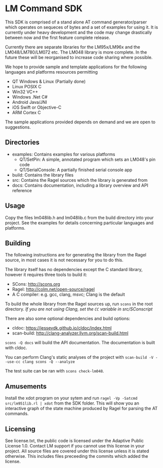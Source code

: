 LM Command SDK
==============

This SDK is comprised of a stand alone AT command generator/parser which operates on sequeces of bytes and a set of examples for using it. It is currently under heavy development and the code may change drastically between now and the first feature complete release.

Currently there are separate libraries for the LM95x/LM96x and the LM048/LM780/LM072 etc. The LM048 library is more complete. In the future these will be reorganised to increase code sharing where possible.

We hope to provide sample and template applications for the following languages and platforms resources permitting

- QT Windows & Linux (Partially done)
- Linux POSIX C
- Win32 VC++
- Windows .Net C#
- Android Java/JNI
- iOS Swift or Objective-C
- ARM Cortex C

The sample applications provided depends on demand and we are open to suggestions.

Directories
-----------

- examples: Contains examples for various platforms
	* QT/SetPin: A simple, annotated program which sets an LM048's pin code
	* QT/SerialConsole: A partially finished serial console app
- build: Contains the library files 
- src: Contains the Ragel sources which the library is generated from
- docs: Contains documentation, including a library overview and API reference

Usage
-----

Copy the files lm048lib.h and lm048lib.c from the build directory into your
project. See the examples for details concerning particular languages and
platforms.

Building
--------

The following instructions are for generating the library from the Ragel source, in most cases it is not necessary for you to do this. 

The library itself has no dependencies except the C standard library, however it requires three tools to build it:

- SCons: http://scons.org
- Ragel: http://colm.net/open-source/ragel
- A C compiler: e.g. gcc, clang, msvc; Clang is the default

To build the whole library from the Ragel sources up, run `scons` in the root directory.
*If you are not using Clang, set the `CC` variable in src/SConscript*

There are also some optional dependencies and build options:

- cldoc: https://jessevdk.github.io/cldoc/index.html 
- scan-build: http://clang-analyzer.llvm.org/scan-build.html

`scons -Q docs` will build the API documentation. The documentation is built with cldoc.

You can perform Clang's static analyses of the project with `scan-build -V --use-cc clang scons -Q --analyze`

The test suite can be ran with `scons check-lm048`.

Amusements
----------

Install the xdot program on your sytem and run `ragel -Vp -Satcmd src/lm951lib.rl | xdot` from the SDK folder. This will show you an interactive graph of the state machine produced by Ragel for parsing the AT commands.

Licensing
---------

See license.txt, the public code is licensed under the Adaptive Public License 1.0. Contact LM support if you cannot use this license in your project. All source files are covered under this license unless it is stated otherwise. This includes files preceeding the commits which added the license. 

